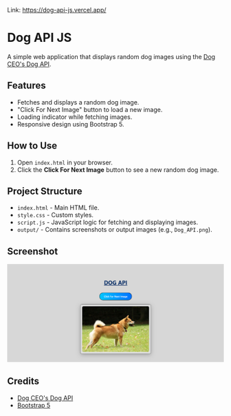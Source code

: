 Link: https://dog-api-js.vercel.app/

# Dog API JS

A simple web application that displays random dog images using the [Dog CEO's Dog API](https://dog.ceo/dog-api/).

## Features
- Fetches and displays a random dog image.
- "Click For Next Image" button to load a new image.
- Loading indicator while fetching images.
- Responsive design using Bootstrap 5.

## How to Use
1. Open `index.html` in your browser.
2. Click the **Click For Next Image** button to see a new random dog image.

## Project Structure
- `index.html` - Main HTML file.
- `style.css` - Custom styles.
- `script.js` - JavaScript logic for fetching and displaying images.
- `output/` - Contains screenshots or output images (e.g., `Dog_API.png`).

## Screenshot
![App Screenshot](./output/Dog_API.png)

## Credits
- [Dog CEO's Dog API](https://dog.ceo/dog-api/)
- [Bootstrap 5](https://getbootstrap.com/)